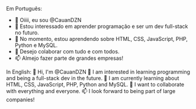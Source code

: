 Em Português:
- 👋 Oiiii, eu sou @CauanDZN
- 👀 Estou interessado em aprender programação e ser um dev full-stack no futuro.
- 🌱 No momento, estou aprendendo sobre HTML, CSS, JavaScript, PHP, Python e MySQL.
- 💞️ Desejo colaborar com tudo e com todos.
- 📫 Almejo fazer parte de grandes empresas! 

In English:
👋 Hi, I'm @CauanDZN
👀 I am interested in learning programming and being a full-stack dev in the future.
🌱 I am currently learning about HTML, CSS, JavaScript, PHP, Python and MySQL.
💞️ I want to collaborate with everything and everyone.
📫 I look forward to being part of large companies!
